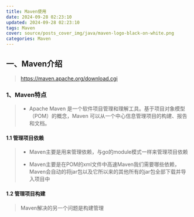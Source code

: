 ```yaml
---
title: Maven使用
date: 2024-09-28 02:23:10
updated: 2024-09-28 02:23:10
tags: Maven
cover: source/posts_cover_img/java/maven-logo-black-on-white.png
categories: Maven
---
```


## 一、Maven介绍

> https://maven.apache.org/download.cgi

### 1、Maven特点

> - Apache Maven 是一个软件项目管理和理解工具。基于项目对象模型（POM）的概念，Maven 可以从一个中心信息管理项目的构建、报告和文档。

#### 1.1 管理项目依赖

> - Maven主要是用来管理依赖，与go的module模式一样来管理项目依赖
>
> - Maven主要是在POM的xml文件中高速Maven我们需要哪些依赖，Maven会自动的将jar包以及它所以来的其他所有的jar包全部下载并导入项目中

#### 1.2 管理项目构建

> Maven解决的另一个问题是构建管理

